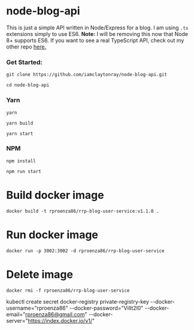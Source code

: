 # node-blog-api

This is just a simple API written in Node/Express for a blog. I am using `.ts` extensions simply to use ES6. **Note:** I will be removing this now that Node 8+ supports ES6. If you want to see a real TypeScript API, check out my other repo <a href='https://github.com/iamclaytonray/tes'>here.</a>

### Get Started:
`git clone https://github.com/iamclaytonray/node-blog-api.git`

`cd node-blog-api `

### Yarn

`yarn`

`yarn build`

`yarn start`

### NPM

`npm install`

`npm run start`

# Build docker image
`docker build -t rproenza86/rrp-blog-user-service:v1.1.0 .`

# Run docker image
`docker run -p 3002:3002 -d rproenza86/rrp-blog-user-service`

# Delete image
`docker rmi -f rproenza86/rrp-blog-user-service`

kubectl create secret docker-registry private-registry-key --docker-username="rproenza86" --docker-password="VilIt2l0" --docker-email="rproenza86@gmail.com" --docker-server="https://index.docker.io/v1/"
